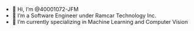 - 👋 Hi, I’m @40001072-JFM
- 👀 I’m a Software Engineer under Ramcar Technology Inc.
- 🌱 I’m currently specializing in Machine Learning and Computer Vision

<!---
40001072-JFM/40001072-JFM is a ✨ special ✨ repository because its `README.md` (this file) appears on your GitHub profile.
You can click the Preview link to take a look at your changes.
--->
